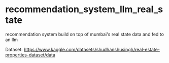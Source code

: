 # recommendation_system_llm_real_state
recommendation system build on top of mumbai's real state data and fed to an llm

Dataset: https://www.kaggle.com/datasets/shudhanshusingh/real-estate-properties-dataset/data

